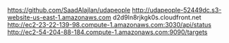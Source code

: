 https://github.com/SaadAlajlan/udapeople
http://udapeople-52449dc.s3-website-us-east-1.amazonaws.com
d2d9ln8rjkgk0s.cloudfront.net
http://ec2-23-22-139-98.compute-1.amazonaws.com:3030/api/status
http://ec2-54-204-88-184.compute-1.amazonaws.com:9090/targets